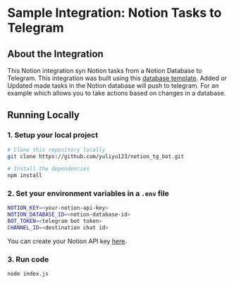 # Sample Integration: Notion Tasks to Telegram

## About the Integration

This Notion integration syn Notion tasks from a Notion Database to Telegram. This integration was built using this [database template](https://www.notion.so/de6cde4ae5a44a058a3699e646c60056?v=9b0e0c58a0ab47279b1813ef7ba54160). Added or Updated made tasks in the Notion database will push to telegram. For an example which allows you to take actions based on changes in a database.

## Running Locally

### 1. Setup your local project

```zsh
# Clone this repository locally
git clone https://github.com/yuliyu123/notion_tg_bot.git

# Install the dependencies
npm install
```

### 2. Set your environment variables in a `.env` file

```zsh
NOTION_KEY=<your-notion-api-key>
NOTION_DATABASE_ID=<notion-database-id>
BOT_TOKEN=<telegram bot token>
CHANNEL_ID=<destination chat id>
```

You can create your Notion API key [here](https://www.notion.com/my-integrations).

### 3. Run code

```zsh
node index.js
```
